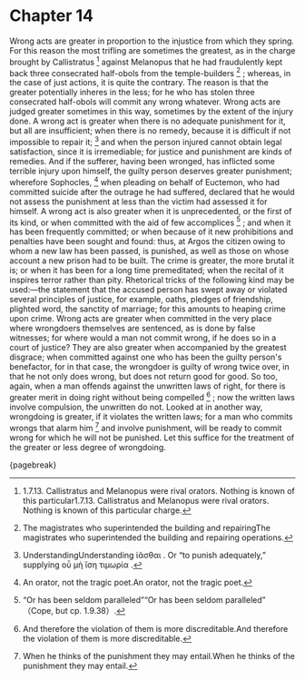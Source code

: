 # Chapter 14


Wrong acts are greater in proportion to the injustice from which they spring. For this reason the most trifling are sometimes the greatest, as in the charge brought by Callistratus [^^13_1] against Melanopus that he had fraudulently kept back three consecrated half-obols from the temple-builders [^^13_2] ; whereas, in the case of just actions, it is quite the contrary. The reason is that the greater potentially inheres in the less; for he who has stolen three consecrated half-obols will commit any wrong whatever. Wrong acts are judged greater sometimes in this way, sometimes by the extent of the injury done. A wrong act is greater when there is no adequate punishment for it, but all are insufficient; when there is no remedy, because it is difficult if not impossible to repair it; [^^13_3] and when the person injured cannot obtain legal satisfaction, since it is irremediable; for justice and punishment are kinds of remedies. And if the sufferer, having been wronged, has inflicted some terrible injury upon himself, the guilty person deserves greater punishment; wherefore Sophocles, [^^13_4] when pleading on behalf of Euctemon, who had committed suicide after the outrage he had suffered, declared that he would not assess the punishment at less than the victim had assessed it for himself. A wrong act is also greater when it is unprecedented, or the first of its kind, or when committed with the aid of few accomplices [^^13_5] ; and when it has been frequently committed; or when because of it new prohibitions and penalties have been sought and found: thus, at Argos the citizen owing to whom a new law has been passed, is punished, as well as those on whose account a new prison had to be built. The crime is greater, the more brutal it is; or when it has been for a long time premeditated; when the recital of it inspires terror rather than pity. Rhetorical tricks of the following kind may be used:—the statement that the accused person has swept away or violated several principles of justice, for example, oaths, pledges of friendship, plighted word, the sanctity of marriage; for this amounts to heaping crime upon crime. Wrong acts are greater when committed in the very place where wrongdoers themselves are sentenced, as is done by false witnesses; for where would a man not commit wrong, if he does so in a court of justice? They are also greater when accompanied by the greatest disgrace; when committed against one who has been the guilty person's benefactor, for in that case, the wrongdoer is guilty of wrong twice over, in that he not only does wrong, but does not return good for good. So too, again, when a man offends against the unwritten laws of right, for there is greater merit in doing right without being compelled [^^13_6] ; now the written laws involve compulsion, the unwritten do not. Looked at in another way, wrongdoing is greater, if it violates the written laws; for a man who commits wrongs that alarm him [^^13_7] and involve punishment, will be ready to commit wrong for which he will not be punished. Let this suffice for the treatment of the greater or less degree of wrongdoing. 




{pagebreak}


[^^13_1]: 1.7.13. Callistratus and Melanopus were rival orators. Nothing is known of this particular1.7.13. Callistratus and Melanopus were rival orators. Nothing is known of this particular charge. 

[^^13_2]: The magistrates who superintended the building and repairingThe magistrates who superintended the building and repairing operations. 

[^^13_3]: UnderstandingUnderstanding ἰᾶσθαι . Or “to punish adequately,” supplying οὗ μὴ ἴση τιμωρία . 

[^^13_4]: An orator, not the tragic poet.An orator, not the tragic poet. 

[^^13_5]: “Or has been seldom paralleled”“Or has been seldom paralleled” （Cope, but cp. 1.9.38）. 

[^^13_6]: And therefore the violation of them is more discreditable.And therefore the violation of them is more discreditable. 

[^^13_7]: When he thinks of the punishment they may entail.When he thinks of the punishment they may entail. 

